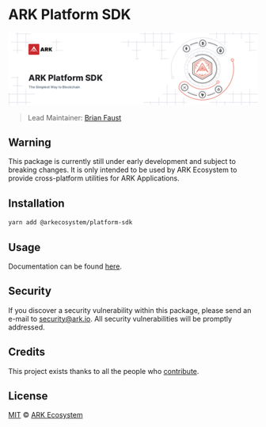 # ARK Platform SDK

<p align="center">
    <img src="./banner.png" />
</p>

> Lead Maintainer: [Brian Faust](https://github.com/faustbrian)

## Warning

This package is currently still under early development and subject to breaking changes. It is only intended to be used by ARK Ecosystem to provide cross-platform utilities for ARK Applications.

## Installation

```bash
yarn add @arkecosystem/platform-sdk
```

## Usage

Documentation can be found [here](/docs/index.md).

## Security

If you discover a security vulnerability within this package, please send an e-mail to security@ark.io. All security vulnerabilities will be promptly addressed.

## Credits

This project exists thanks to all the people who [contribute](../../contributors).

## License

[MIT](LICENSE) © [ARK Ecosystem](https://ark.io)

